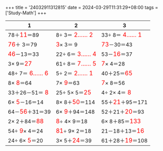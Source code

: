+++ 
title = '24032911312815' 
date = 2024-03-29T11:31:29+08:00 
tags = ['Study-Math'] 
+++ 

1 | 2 | 3 
-- | -- | -- 
78＋<font color=red size=4>11</font>＝89 |  8÷ 3＝<font color=red size=4> 2…… 2</font> | 33÷ 8＝<font color=red size=4> 4…… 1</font> 
<font color=red size=4>76</font>＋ 3＝79 | <font color=red size=4> 3</font>× 3＝ 9 | <font color=red size=4>73</font>－30＝43 
<font color=red size=4>46</font>－13＝33 | 22÷ 6＝<font color=red size=4> 3…… 4</font> | 53－<font color=red size=4>16</font>＝37 
 3× 9＝<font color=red size=4>27</font> | 61÷ 8＝<font color=red size=4> 7…… 5</font> | <font color=red size=4> 7</font>× 4＝28 
48÷ 7＝<font color=red size=4> 6…… 6</font> |  5÷ 2＝<font color=red size=4> 2…… 1</font> | 40＋25＝<font color=red size=4>65</font> 
 8×<font color=red size=4> 8</font>＝64 |  7×<font color=red size=4> 9</font>＝63 | <font color=red size=4> 7</font>× 8＝56 
33＋26－51＝<font color=red size=4> 8</font> | 25÷ 5× 5＝<font color=red size=4>25</font> |  4÷ 2× 4＝<font color=red size=4> 8</font> 
 6×<font color=red size=4> 5</font>－16＝14 |  8× 8＋<font color=red size=4>50</font>＝114 | 55＋<font color=red size=4>21</font>＋95＝171 
64－<font color=red size=4>56</font>＋31＝39 |  6×<font color=red size=4> 9</font>＋94＝148 | 52＋21＋<font color=red size=4>20</font>＝93 
 2× 2＋84＝<font color=red size=4>88</font> | <font color=red size=4> 8</font>÷ 4× 9＝18 |  6× 8＋85＝<font color=red size=4>133</font> 
54÷<font color=red size=4> 9</font>× 4＝24 | <font color=red size=4>81</font>÷ 9× 2＝18 | 21－18＋13＝<font color=red size=4>16</font> 
24÷ 6×<font color=red size=4> 5</font>＝20 |  3× 5＋<font color=red size=4>24</font>＝39 | 61＋28＋<font color=red size=4>19</font>＝108 

